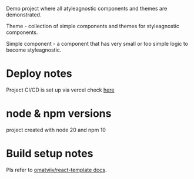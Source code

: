 Demo project where all atyleagnostic components and themes are demonstrated.

Theme - collection of simple components and themes for styleagnostic components.

Simple component - a component that has very small or too simple logic to
become styleagnostic.
# Deploy notes
Project CI/CD is set up via vercel check [here](https://vercel.com/omatviiv0/styleagnostic)

# node & npm versions
project created with node 20 and npm 10

# Build setup notes
Pls refer to [omatviiv/react-template docs](https://github.com/omatviiv/react-template).
